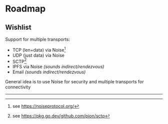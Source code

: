 # Roadmap

## Wishlist

Support for multiple transports:
* TCP (len+data) via Noise[^1]
* UDP (just data) via Noise
* SCTP[^2]
* IPFS via Noise *(sounds indirect/rendezvous)*
* Email *(sounds indirect/rendezvous)*

General idea is to use Noise for security and multiple transports for connectivity


----
[^1]: see https://noiseprotocol.org/

[^2]: see https://pkg.go.dev/github.com/pion/sctp